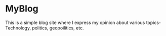 # MyBlog
This is a simple blog site where I express my opinion about various topics- Technology, politics, geopoilitics, etc.
